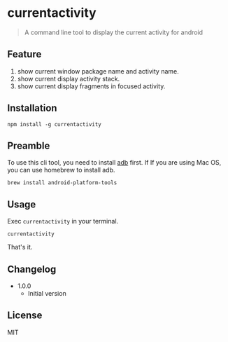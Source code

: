 # currentactivity
> A command line tool to display the current activity for android

## Feature
1. show current window package name and activity name.
2. show current display activity stack.
3. show current display fragments in focused activity.

## Installation

```
npm install -g currentactivity
```

## Preamble

To use this cli tool, you need to install [adb](https://developer.android.com/studio/command-line/adb) first. If If you are using Mac OS, you can use homebrew to install adb.

```
brew install android-platform-tools
```

## Usage
Exec `currentactivity` in your terminal.
```
currentactivity
```
That's it.

## Changelog

* 1.0.0
  * Initial version

## License

MIT

